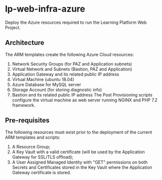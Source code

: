 # lp-web-infra-azure
Deploy the Azure resources required to run the Learning Platform Web Project.
## Architecture
The ARM templates create the following Azure Cloud resources:
1. Network Security Groups (for PAZ and Application subnets)
1. Virtual Network and Subnets (Bastion, PAZ and Application)
1. Application Gateway and its related public IP address
1. Virtual Machine (ubuntu 18.04)
1. Azure Database for MySQL server
1. Storage Account (for storing diagnostic info)
1. Bastion and its related public IP address
The Post Provisioning scripts configure the virtual machine as web server running NGINX and PHP 7.2 framework.
## Pre-requisites
The following resources must exist prior to the deployment of the current ARM templates and scripts:
1. A Resource Group;
1. A Key Vault with a valid certificate (will be used by the Application Gateway for SSL/TLS offload);
1. A User Assigned Managed Identity with "GET" permissions on both Secrets and Certificates stored in  the Key Vault where the Application Gateway certificate is stored.